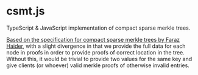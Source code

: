
# csmt.js
TypeScript & JavaScript implementation of compact sparse merkle trees.

[Based on the specification for compact sparse merkle trees by Faraz Haider](https://eprint.iacr.org/2018/955.pdf), with a slight divergence in that we provide the full data for each node in proofs in order to provide proofs of correct location in the tree. Without this, it would be trivial to provide two values for the same key and give clients (or whoever) valid merkle proofs of otherwise invalid entries.

